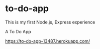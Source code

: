 # to-do-app

This is my first Node.js, Express experience

A To Do App

https://to-do-app-13487.herokuapp.com/

